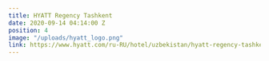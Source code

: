 ```yaml
---
title: HYATT Regency Tashkent
date: 2020-09-14 04:14:00 Z
position: 4
image: "/uploads/hyatt_logo.png"
link: https://www.hyatt.com/ru-RU/hotel/uzbekistan/hyatt-regency-tashkent/tasrt
---
```


